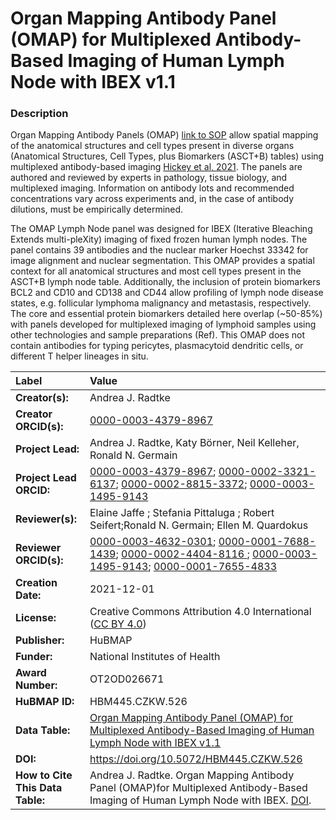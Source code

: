 # Organ Mapping Antibody Panel (OMAP)  for Multiplexed Antibody-Based Imaging of Human Lymph Node with IBEX v1.1

### Description
Organ Mapping Antibody Panels (OMAP) [link to SOP](https://doi.org/10.5281/zenodo.5749883) allow spatial mapping of the anatomical structures and cell types present in diverse organs (Anatomical Structures, Cell Types, plus Biomarkers (ASCT+B) tables) using multiplexed antibody-based imaging [Hickey et al, 2021](https://doi.org/10.1038/s41592-021-01316-y). The panels are authored and reviewed by experts in pathology, tissue biology, and multiplexed imaging. Information on antibody lots and recommended concentrations vary across experiments and, in the case of antibody dilutions, must be empirically determined. 

The OMAP Lymph Node panel was designed for IBEX (Iterative Bleaching Extends multi-pleXity) imaging of fixed frozen human lymph nodes. The panel contains 39 antibodies and the nuclear marker Hoechst 33342 for image alignment and nuclear segmentation. This OMAP provides a spatial context for all anatomical structures and most cell types present in the ASCT+B lymph node table. Additionally, the inclusion of protein biomarkers BCL2 and CD10 and CD138 and CD44 allow profiling of lymph node disease states, e.g.  follicular lymphoma malignancy and metastasis, respectively. The core and essential protein biomarkers detailed here overlap (~50-85%) with panels developed for multiplexed imaging of lymphoid samples using other technologies  and sample preparations (Ref). This OMAP does not contain antibodies for typing pericytes, plasmacytoid dendritic cells, or different T helper lineages in situ. 


| Label | Value |
| :------------- |:-------------|
| **Creator(s):** | Andrea J. Radtke |
| **Creator ORCID(s):** | [0000-0003-4379-8967](https://orcid.org/0000-0003-4379-8967) |
| **Project Lead:** | Andrea J. Radtke, Katy B&ouml;rner, Neil Kelleher, Ronald N. Germain |
| **Project Lead ORCID:** | [0000-0003-4379-8967](https://orcid.org/0000-0003-4379-8967); [0000-0002-3321-6137](https://orcid.org/0000-0002-3321-6137); [0000-0002-8815-3372](https://orcid.org/0000-0002-8815-3372); [0000-0003-1495-9143](https://orcid.org/0000-0003-1495-9143) |
| **Reviewer(s):** | Elaine Jaffe ; Stefania Pittaluga ; Robert Seifert;Ronald N. Germain;  Ellen M. Quardokus
| **Reviewer ORCID(s):** |[0000-0003-4632-0301](https://doi.org/10.5072/0000-0003-4632-0301); [0000-0001-7688-1439](https://doi.org/10.5072/0000-0001-7688-1439); [0000-0002-4404-8116 ](https://doi.org/10.5072/0000-0002-4404-8116); [0000-0003-1495-9143](https://orcid.org/0000-0003-1495-9143); [0000-0001-7655-4833](https://doi.org/10.5072/0000-0001-7655-4833)
| **Creation Date:** | 2021-12-01 |
| **License:** | Creative Commons Attribution 4.0 International ([CC BY 4.0](https://creativecommons.org/licenses/by/4.0/)) |
| **Publisher:** | HuBMAP |
| **Funder:** | National Institutes of Health |
| **Award Number:** | OT2OD026671 |
| **HuBMAP ID:** | HBM445.CZKW.526 |
| **Data Table:** | [Organ Mapping Antibody Panel (OMAP)  for Multiplexed Antibody-Based Imaging of Human Lymph Node with IBEX v1.1](https://hubmapconsortium.github.io/ccf-releases/v1.1/OMAPs/OMAP_LN.csv)  |
| **DOI:** | https://doi.org/10.5072/HBM445.CZKW.526|
| **How to Cite This Data Table:** |Andrea J. Radtke. Organ Mapping Antibody Panel (OMAP)for Multiplexed Antibody-Based Imaging of Human Lymph Node with IBEX. [DOI](https://doi.org/10.48539/HBM445.CZKW.526). |
